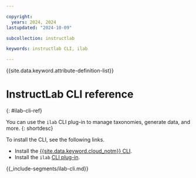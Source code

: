 ```yaml
---

copyright:
  years: 2024, 2024
lastupdated: "2024-10-09"

subcollection: instructlab

keywords: instructlab CLI, ilab

---
```


{{site.data.keyword.attribute-definition-list}}



# InstructLab CLI reference
{: #ilab-cli-ref}

You can use the `ilab` CLI plug-in to manage taxonomies, generate data, and more.
{: shortdesc}

To install the CLI, see the following links.

* Install the [{{site.data.keyword.cloud_notm}} CLI](/docs/cli?topic=cli-getting-started).
* Install the `ilab` [CLI plug-in](/docs/instructlab?topic=instructlab-getting-started#cli_install).




{{_include-segments/ilab-cli.md}}

